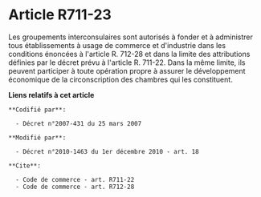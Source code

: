 # Article R711-23

Les groupements interconsulaires sont autorisés à fonder et à administrer tous établissements à usage de commerce et
d'industrie dans les conditions énoncées à l'article R. 712-28 et dans la limite des attributions définies par le décret
prévu à l'article R. 711-22. Dans la même limite, ils peuvent participer à toute opération propre à assurer le développement
économique de la circonscription des chambres qui les constituent.

**Liens relatifs à cet article**

	**Codifié par**:

	  - Décret n°2007-431 du 25 mars 2007

	**Modifié par**:

	  - Décret n°2010-1463 du 1er décembre 2010 - art. 18

	**Cite**:

	  - Code de commerce - art. R711-22
	  - Code de commerce - art. R712-28
